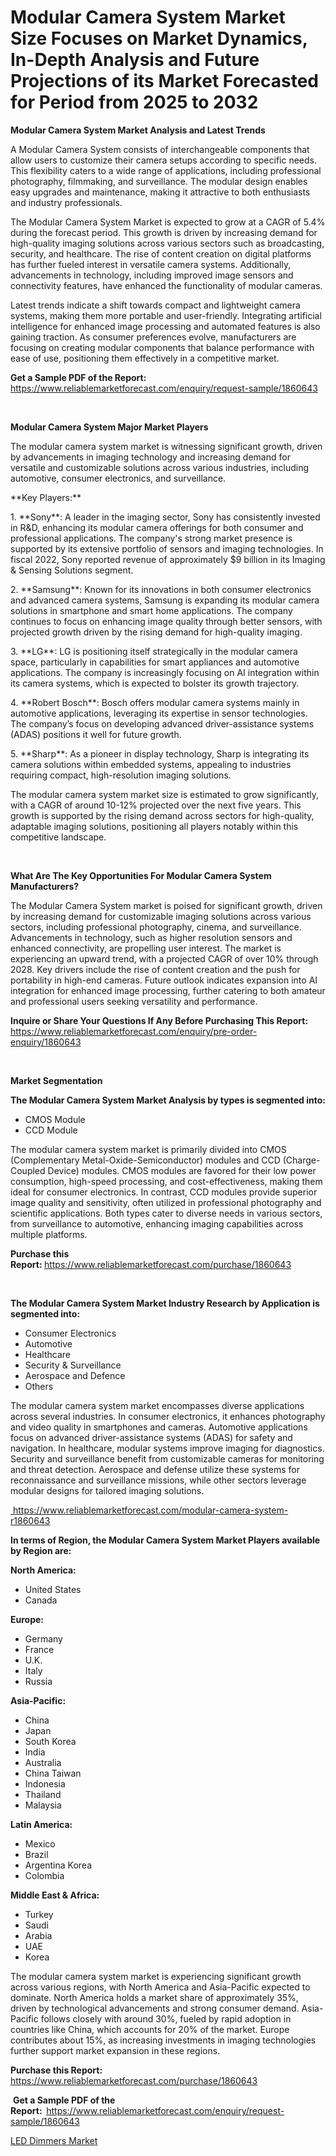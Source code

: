 <p><h1>Modular Camera System Market Size Focuses on Market Dynamics, In-Depth Analysis and Future Projections of its Market Forecasted for Period from 2025 to 2032</h1></p><p><strong>Modular Camera System Market Analysis and Latest Trends</strong></p>
<p><p>A Modular Camera System consists of interchangeable components that allow users to customize their camera setups according to specific needs. This flexibility caters to a wide range of applications, including professional photography, filmmaking, and surveillance. The modular design enables easy upgrades and maintenance, making it attractive to both enthusiasts and industry professionals.</p><p>The Modular Camera System Market is expected to grow at a CAGR of 5.4% during the forecast period. This growth is driven by increasing demand for high-quality imaging solutions across various sectors such as broadcasting, security, and healthcare. The rise of content creation on digital platforms has further fueled interest in versatile camera systems. Additionally, advancements in technology, including improved image sensors and connectivity features, have enhanced the functionality of modular cameras.</p><p>Latest trends indicate a shift towards compact and lightweight camera systems, making them more portable and user-friendly. Integrating artificial intelligence for enhanced image processing and automated features is also gaining traction. As consumer preferences evolve, manufacturers are focusing on creating modular components that balance performance with ease of use, positioning them effectively in a competitive market.</p></p>
<p><strong>Get a Sample PDF of the Report:&nbsp;</strong> <a href="https://www.reliablemarketforecast.com/enquiry/request-sample/1860643?utm_campaign=2273&utm_medium=2&utm_source=Github&utm_content=ia&utm_term=11022025&utm_id=modular-camera-system">https://www.reliablemarketforecast.com/enquiry/request-sample/1860643</a></p>
<p>&nbsp;</p>
<p><strong>Modular Camera System Major Market Players</strong></p>
<p><p>The modular camera system market is witnessing significant growth, driven by advancements in imaging technology and increasing demand for versatile and customizable solutions across various industries, including automotive, consumer electronics, and surveillance.</p><p>**Key Players:**</p><p>1. **Sony**: A leader in the imaging sector, Sony has consistently invested in R&D, enhancing its modular camera offerings for both consumer and professional applications. The company's strong market presence is supported by its extensive portfolio of sensors and imaging technologies. In fiscal 2022, Sony reported revenue of approximately $9 billion in its Imaging & Sensing Solutions segment.</p><p>2. **Samsung**: Known for its innovations in both consumer electronics and advanced camera systems, Samsung is expanding its modular camera solutions in smartphone and smart home applications. The company continues to focus on enhancing image quality through better sensors, with projected growth driven by the rising demand for high-quality imaging.</p><p>3. **LG**: LG is positioning itself strategically in the modular camera space, particularly in capabilities for smart appliances and automotive applications. The company is increasingly focusing on AI integration within its camera systems, which is expected to bolster its growth trajectory.</p><p>4. **Robert Bosch**: Bosch offers modular camera systems mainly in automotive applications, leveraging its expertise in sensor technologies. The company’s focus on developing advanced driver-assistance systems (ADAS) positions it well for future growth.</p><p>5. **Sharp**: As a pioneer in display technology, Sharp is integrating its camera solutions within embedded systems, appealing to industries requiring compact, high-resolution imaging solutions.</p><p>The modular camera system market size is estimated to grow significantly, with a CAGR of around 10-12% projected over the next five years. This growth is supported by the rising demand across sectors for high-quality, adaptable imaging solutions, positioning all players notably within this competitive landscape.</p></p>
<p>&nbsp;</p>
<p><strong>What Are The Key Opportunities For Modular Camera System Manufacturers?</strong></p>
<p><p>The Modular Camera System market is poised for significant growth, driven by increasing demand for customizable imaging solutions across various sectors, including professional photography, cinema, and surveillance. Advancements in technology, such as higher resolution sensors and enhanced connectivity, are propelling user interest. The market is experiencing an upward trend, with a projected CAGR of over 10% through 2028. Key drivers include the rise of content creation and the push for portability in high-end cameras. Future outlook indicates expansion into AI integration for enhanced image processing, further catering to both amateur and professional users seeking versatility and performance.</p></p>
<p><strong>Inquire or Share Your Questions If Any Before Purchasing This Report:</strong> <a href="https://www.reliablemarketforecast.com/enquiry/pre-order-enquiry/1860643?utm_campaign=2273&utm_medium=2&utm_source=Github&utm_content=ia&utm_term=11022025&utm_id=modular-camera-system">https://www.reliablemarketforecast.com/enquiry/pre-order-enquiry/1860643</a></p>
<p>&nbsp;</p>
<p><strong>Market Segmentation</strong></p>
<p><strong>The Modular Camera System Market Analysis by types is segmented into:</strong></p>
<p><ul><li>CMOS Module</li><li>CCD Module</li></ul></p>
<p><p>The modular camera system market is primarily divided into CMOS (Complementary Metal-Oxide-Semiconductor) modules and CCD (Charge-Coupled Device) modules. CMOS modules are favored for their low power consumption, high-speed processing, and cost-effectiveness, making them ideal for consumer electronics. In contrast, CCD modules provide superior image quality and sensitivity, often utilized in professional photography and scientific applications. Both types cater to diverse needs in various sectors, from surveillance to automotive, enhancing imaging capabilities across multiple platforms.</p></p>
<p><strong>Purchase this Report:&nbsp;</strong><a href="https://www.reliablemarketforecast.com/purchase/1860643?utm_campaign=2273&utm_medium=2&utm_source=Github&utm_content=ia&utm_term=11022025&utm_id=modular-camera-system">https://www.reliablemarketforecast.com/purchase/1860643</a></p>
<p>&nbsp;</p>
<p><strong>The Modular Camera System Market Industry Research by Application is segmented into:</strong></p>
<p><ul><li>Consumer Electronics</li><li>Automotive</li><li>Healthcare</li><li>Security & Surveillance</li><li>Aerospace and Defence</li><li>Others</li></ul></p>
<p><p>The modular camera system market encompasses diverse applications across several industries. In consumer electronics, it enhances photography and video quality in smartphones and cameras. Automotive applications focus on advanced driver-assistance systems (ADAS) for safety and navigation. In healthcare, modular systems improve imaging for diagnostics. Security and surveillance benefit from customizable cameras for monitoring and threat detection. Aerospace and defense utilize these systems for reconnaissance and surveillance missions, while other sectors leverage modular designs for tailored imaging solutions.</p></p>
<p><a href="https://www.reliablemarketforecast.com/modular-camera-system-r1860643?utm_campaign=2273&utm_medium=2&utm_source=Github&utm_content=ia&utm_term=11022025&utm_id=modular-camera-system">&nbsp;https://www.reliablemarketforecast.com/modular-camera-system-r1860643</a></p>
<p><strong>In terms of Region, the Modular Camera System Market Players available by Region are:</strong></p>
<p>
    <p> <strong> North America: </strong>
        <ul>
            <li>United States</li>
            <li>Canada</li>
        </ul>
        </p> 
    <p> <strong> Europe: </strong>
        <ul>
            <li>Germany</li>
            <li>France</li>
            <li>U.K.</li>
            <li>Italy</li>
            <li>Russia</li>
        </ul>
        </p> 
    <p> <strong> Asia-Pacific: </strong>
        <ul>
            <li>China</li>
            <li>Japan</li>
            <li>South Korea</li>
            <li>India</li>
            <li>Australia</li>
            <li>China Taiwan</li>
            <li>Indonesia</li>
            <li>Thailand</li>
            <li>Malaysia</li>
        </ul>
        </p> 
    <p> <strong> Latin America: </strong>
        <ul>
            <li>Mexico</li>
            <li>Brazil</li>
            <li>Argentina Korea</li>
            <li>Colombia</li>
        </ul>
        </p> 
    <p> <strong> Middle East & Africa: </strong>
        <ul>
            <li>Turkey</li>
            <li>Saudi</li>
            <li>Arabia</li>
            <li>UAE</li>
            <li>Korea</li>
        </ul>
    </p>
    </p>
<p><p>The modular camera system market is experiencing significant growth across various regions, with North America and Asia-Pacific expected to dominate. North America holds a market share of approximately 35%, driven by technological advancements and strong consumer demand. Asia-Pacific follows closely with around 30%, fueled by rapid adoption in countries like China, which accounts for 20% of the market. Europe contributes about 15%, as increasing investments in imaging technologies further support market expansion in these regions.</p></p>
<p><strong>Purchase this Report: </strong><a href="https://www.reliablemarketforecast.com/purchase/1860643?utm_campaign=2273&utm_medium=2&utm_source=Github&utm_content=ia&utm_term=11022025&utm_id=modular-camera-system">https://www.reliablemarketforecast.com/purchase/1860643</a></p>
<p>&nbsp;<strong>Get a Sample PDF of the Report:&nbsp;&nbsp;</strong><a href="https://www.reliablemarketforecast.com/enquiry/request-sample/1860643?utm_campaign=2273&utm_medium=2&utm_source=Github&utm_content=ia&utm_term=11022025&utm_id=modular-camera-system">https://www.reliablemarketforecast.com/enquiry/request-sample/1860643</a></p>
<p><strong></strong></p>
<p><p><a href="https://github.com/tambraunrue691969/Market-Research-Report-List-1/blob/main/led-dimmers-market.md?utm_campaign=2273&utm_medium=2&utm_source=Github&utm_content=ia&utm_term=11022025&utm_id=modular-camera-system">LED Dimmers Market</a></p></p>